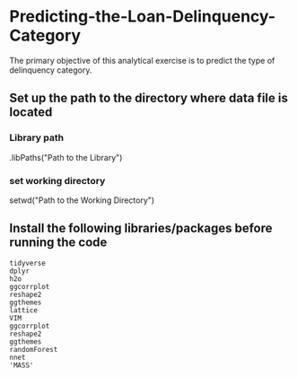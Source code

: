 # Predicting-the-Loan-Delinquency-Category
The primary objective of this analytical exercise is to predict the type of delinquency category.

## Set up the path to the directory where data file is located

### Library path
.libPaths("Path to the Library")

### set working directory
setwd("Path to the Working Directory")

## Install the following libraries/packages before running the code

	tidyverse
	dplyr
	h2o
	ggcorrplot
	reshape2
	ggthemes
	lattice
	VIM
	ggcorrplot
	reshape2
	ggthemes
	randomForest
	nnet
	'MASS'
